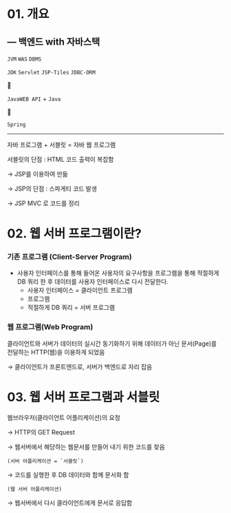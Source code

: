 # 01. 개요

## — 백엔드 with 자바스택

`JVM` `WAS` `DBMS`

`JDK` `Servlet` `JSP-Tiles` `JDBC-ORM`

🔽

`JavaWEB API` + `Java`

🔽

`Spring`

---

자바 프로그램 + 서블릿 = 자바 웹 프로그램

서블릿의 단점 : HTML 코드 출력이 복잡함

→ JSP를 이용하여 만듦

→ JSP의 단점 : 스파게티 코드 발생

→ JSP MVC 로 코드를 정리

# 02. 웹 서버 프로그램이란?

### 기존 프로그램 (Client-Server Program)

- 사용자 인터페이스를 통해 들어온 사용자의 요구사항을 프로그램을 통해 적절하게 DB 쿼리 한 후 데이터를 사용자 인터페이스로 다시 전달한다.
    - 사용자 인터페이스 = 클라이언트 프로그램
    - 프로그램
    - 적절하게 DB 쿼리 = 서버 프로그램

### 웹 프로그램(Web Program)

클라이언트와 서버가 데이터의 실시간 동기화하기 위해 데이터가 아닌 문서(Page)를 전달하는 HTTP(웹)을 이용하게 되었음

→ 클라이언트가 프론트엔드로, 서버가 백엔드로 자리 잡음

# 03. 웹 서버 프로그램과 서블릿

웹브라우저(클라이언트 어플리케이션)의 요청

→ HTTP의 GET Request 

→ 웹서버에서 해당하는 웹문서를 만들어 내기 위한 코드를 찾음

    (서버 어플리케이션 = `서블릿`)

→ 코드를 실행한 후 DB 데이터와 함께 문서화 함

    (웹 서버 어플리케이션)

→ 웹서버에서 다시 클라이언트에게 문서로 응답함